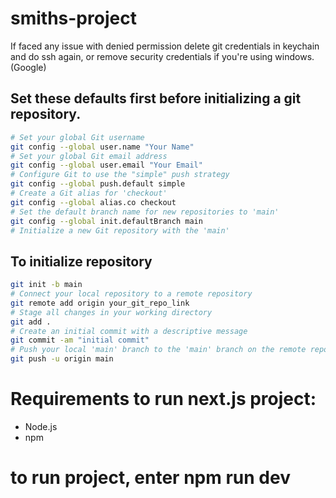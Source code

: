 # smiths-project

If faced any issue with denied permission delete git credentials in keychain and do ssh again, or remove security credentials if you're using windows.(Google)

## Set these defaults first before initializing a git repository.

```bash
# Set your global Git username
git config --global user.name "Your Name"
# Set your global Git email address
git config --global user.email "Your Email"
# Configure Git to use the "simple" push strategy
git config --global push.default simple
# Create a Git alias for 'checkout'
git config --global alias.co checkout
# Set the default branch name for new repositories to 'main'
git config --global init.defaultBranch main
# Initialize a new Git repository with the 'main'
```

## To initialize repository

```bash
git init -b main
# Connect your local repository to a remote repository
git remote add origin your_git_repo_link
# Stage all changes in your working directory
git add .
# Create an initial commit with a descriptive message
git commit -am "initial commit"
# Push your local 'main' branch to the 'main' branch on the remote repository
git push -u origin main
```

# Requirements to run next.js project:

- Node.js
- npm

# to run project, enter npm run dev
